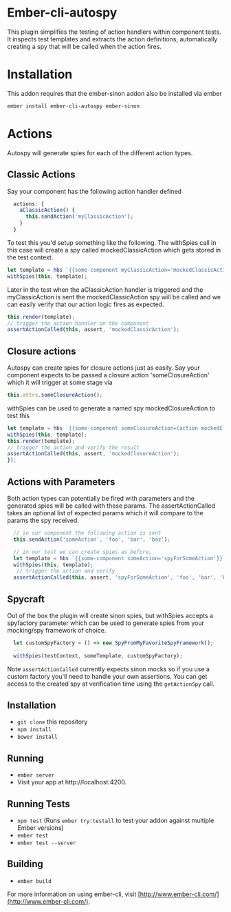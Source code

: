 # Ember-cli-autospy

This plugin simplifies the testing of action handlers within component tests. It inspects test templates and extracts the action definitions, automatically creating a spy that will be called when the action fires.  

# Installation

This addon requires that the ember-sinon addon also be installed via ember
```bash
ember install ember-cli-autospy ember-sinon
```

# Actions

Autospy will generate spies for each of the different action types.

Classic Actions
--------------------
Say your component has the following action handler defined
```javascript
  actions: {
    aClassicAction() {
      this.sendAction('myClassicAction');
    }
  }
```
 To test this you'd setup something like the following. The withSpies call in this case will create a spy called mockedClassicAction which gets stored in the test context.
```javascript
let template = hbs `{{some-component myClassicAction='mockedClassicAction'}}`;
withSpies(this, template);
```
 Later in the test when the aClassicAction handler is triggered and the myClassicAction is sent the mockedClassicAction spy will be called and we can easily verify that our action logic fires as expected.
 ```javascript
 this.render(template);
 // trigger the action handler on the component
assertActionCalled(this, assert, 'mockedClassicAction');
 ```

Closure actions
---------------
Autospy can create spies for closure actions just as easily. Say your component expects to be passed a closure action 'someClosureAction' which it will trigger at some stage via
```javascript
this.attrs.someClosureAction();
```
withSpies can be used to generate a named spy mockedClosureAction to test this
```javascript
let template = hbs `{{some-component someClosureAction=(action mockedClosureAction)}}`;
withSpies(this, template);
this.render(template);
// trigger the action and verify the result
assertActionCalled(this, assert, 'mockedClosureAction');
});
```

Actions with Parameters
-----------------------
Both action types can potentially be fired with parameters and the generated spies will be called with these params. The assertActionCalled takes an optional list of expected params which it will compare to the params the spy received.

```javascript
  // in our component the following action is sent
  this.sendAction('someAction', 'foo', 'bar', 'baz');

  // in our test we can create spies as before,
  let template = hbs `{{some-component someAction='spyForSomeAction'}}`;
  withSpies(this, template);
   // trigger the action and verify
  assertActionCalled(this, assert, 'spyForSomeAction', 'foo', 'bar', 'baz');
```
Spycraft
--------
Out of the box the plugin will create sinon spies, but withSpies accepts a spyfactory parameter which can be used to generate spies from your mocking/spy framework of choice.

```javascript
  let customSpyFactory = () => new SpyFromMyFavoriteSpyFramework();
  ...
  withSpies(testContext, someTemplate, customSpyFactory);
```

Note `assertActionCalled` currently expects sinon mocks so if you use a custom factory you'll need to handle your own assertions. You can get access to the created spy at verification time using the `getActionSpy` call.

## Installation

* `git clone` this repository
* `npm install`
* `bower install`

## Running

* `ember server`
* Visit your app at http://localhost:4200.

## Running Tests

* `npm test` (Runs `ember try:testall` to test your addon against multiple Ember versions)
* `ember test`
* `ember test --server`

## Building

* `ember build`

For more information on using ember-cli, visit [http://www.ember-cli.com/](http://www.ember-cli.com/).
